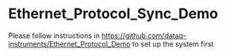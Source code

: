 # Ethernet_Protocol_Sync_Demo

Please follow instructions in https://github.com/dataq-instruments/Ethernet_Protocol_Demo to set up the system first
